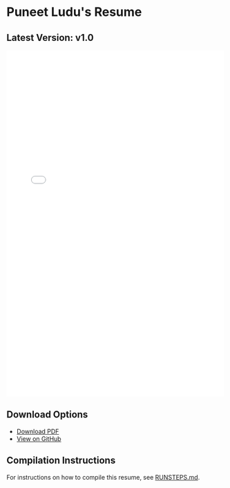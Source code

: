 # Puneet Ludu's Resume

## Latest Version: v1.0

<iframe src="puneet_ludu_resume.pdf" width="100%" height="800px" style="border: none;"></iframe>

## Download Options

- [Download PDF](puneet_ludu_resume.pdf)
- [View on GitHub](https://github.com/puneetsl/resume/blob/main/puneet_ludu_resume.pdf)

## Compilation Instructions

For instructions on how to compile this resume, see [RUNSTEPS.md](RUNSTEPS.md).

